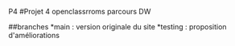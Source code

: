 P4
#Projet 4 openclassrroms parcours DW

##branches
*main : version originale du site
*testing : proposition d'améliorations